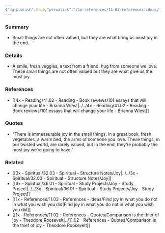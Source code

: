 ```yaml
---
{"dg-publish":true,"permalink":"/1x-references/11-03-references-ideas/find-joy-in-the-small-things/","dgHomeLink":true,"dgPassFrontmatter":false,"dgShowBacklinks":true,"dgShowLocalGraph":false,"dgShowInlineTitle":true}
---
```



### Summary
- Small things are not often valued, but they are what bring us most joy in the end.

### Details
- A smile, fresh veggies, a text from a friend, hug from someone we love. These small things are not often valued but they are what give us the most joy.

### References
- [[4x - Reading/41.02 - Reading - Book reviews/101 essays that will change your life - Brianna Wiest|../../4x - Reading/41.02 - Reading - Book reviews/101 essays that will change your life - Brianna Wiest]]

### Quotes
- "There is immeasurable joy in the small things. In a great book, fresh vegetables, a warm bed, the arms of someone you love. These things, in our twisted world, are rarely valued, but in the end, they’re probably the most joy we’re going to have."

### Related
- [[3x - Spiritual/32.03 - Spiritual - Structure Notes/Joy|../../3x - Spiritual/32.03 - Spiritual - Structure Notes/Joy]]
- [[3x - Spiritual/36.01 - Spiritual - Study Projects/Joy - Study Project|../../3x - Spiritual/36.01 - Spiritual - Study Projects/Joy - Study Project]]
- [[1x - References/11.03 - References - Ideas/Find joy in what you do not in what you wish you did|Find joy in what you do not in what you wish you did]]
- [[1x - References/11.02 - References - Quotes/Comparison is the thief of joy - Theodore Roosevelt|../11.02 - References - Quotes/Comparison is the thief of joy - Theodore Roosevelt]]